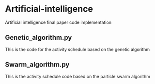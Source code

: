 # Artificial-intelligence
Artificial intelligence final paper code implementation
## Genetic_algorithm.py
This is the code for the activity schedule based on the genetic algorithm
## Swarm_algorithm.py
This is the activity schedule code based on the particle swarm algorithm

